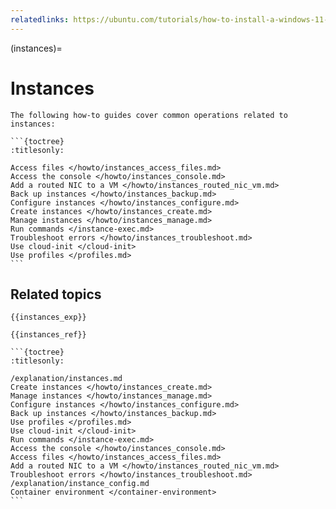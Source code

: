 ```yaml
---
relatedlinks: https://ubuntu.com/tutorials/how-to-install-a-windows-11-vm-using-lxd
---
```


(instances)=
# Instances

````{only} diataxis
The following how-to guides cover common operations related to instances:

```{toctree}
:titlesonly:

Access files </howto/instances_access_files.md>
Access the console </howto/instances_console.md>
Add a routed NIC to a VM </howto/instances_routed_nic_vm.md>
Back up instances </howto/instances_backup.md>
Configure instances </howto/instances_configure.md>
Create instances </howto/instances_create.md>
Manage instances </howto/instances_manage.md>
Run commands </instance-exec.md>
Troubleshoot errors </howto/instances_troubleshoot.md>
Use cloud-init </cloud-init>
Use profiles </profiles.md>
```
````

## Related topics

```{only} diataxis
{{instances_exp}}

{{instances_ref}}
```

````{only} topical
```{toctree}
:titlesonly:

/explanation/instances.md
Create instances </howto/instances_create.md>
Manage instances </howto/instances_manage.md>
Configure instances </howto/instances_configure.md>
Back up instances </howto/instances_backup.md>
Use profiles </profiles.md>
Use cloud-init </cloud-init>
Run commands </instance-exec.md>
Access the console </howto/instances_console.md>
Access files </howto/instances_access_files.md>
Add a routed NIC to a VM </howto/instances_routed_nic_vm.md>
Troubleshoot errors </howto/instances_troubleshoot.md>
/explanation/instance_config.md
Container environment </container-environment>
```
````
